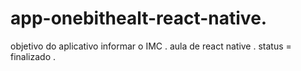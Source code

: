 # app-onebithealt-react-native.

objetivo do aplicativo informar o IMC .
aula de react native .
status = finalizado .

